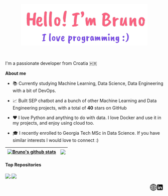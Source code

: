 <p align="center"><a href="https://bruno-m-portfolio.vercel.app/"><img width="80%" alt="Hello, I'm Bruno. I love programming!" src="./assets/gh-readme-header.png" /></a></p>

<br />

I'm a passionate developer from Croatia 🇭🇷

**About me**

- 📚 Currently studying Machine Learning, Data Science, Data Engineering with a bit of DevOps.

- 📈 Built SEP chatbot and a bunch of other Machine Learning and Data Engineering projects, with a total of **40** stars on GitHub

- ❤️ I love Python and anything to do with data. I love Docker and use it in my projects, and enjoy using cloud too.

- 🎓 I recently enrolled to Georgia Tech MSc in Data Science. If you have similar interests I would love to connect :) 

| <a href="https://github.com/anuraghazra/github-readme-stats"><img align="center" src="https://github-readme-stats.vercel.app/api?username=MortalWombat-repo&show_icons=true&include_all_commits=true&theme=buefy&hide_border=true" alt="Bruno's github stats" /></a> | <a href="https://github.com/anuraghazra/github-readme-stats"><img align="center" src="https://github-readme-stats.vercel.app/api/top-langs/?username=MortalWombat-repo&layout=compact&theme=buefy&hide_border=true" /></a> |
| ------------- | ------------- |

#### Top Repositories

<a href="https://github.com/MortalWombat-repo/Stanford-Encyclopedia-of-Philosophy-chatbot">
  <img align="center" src="https://github-readme-stats.vercel.app/api/pin/?username=MortalWombat-repo&repo=Stanford-Encyclopedia-of-Philosophy-chatbot&theme=buefy" />
</a>
<a href="https://github.com/MortalWombat-repo/Fetal-Health-Classification">
  <img align="center" src="https://github-readme-stats.vercel.app/api/pin/?username=MortalWombat-repo&repo=Fetal-Health-Classification&theme=buefy" />
</a>

<br />
<br />

<a href="https://www.linkedin.com/in/bruno-m-1141262b3/">
  <img align="right" alt="linkedin | LinkedIn" width="21px" src="https://github.com/MortalWombat-repo/MortalWombat-repo/blob/main/assets/linkedin.png" />
</a>
<a href="https://bruno-m-portfolio.vercel.app/">
  <img align="right" alt="website | Website" width="21px" src="https://github.com/MortalWombat-repo/MortalWombat-repo/blob/main/assets/Globe_icon.svg-removebg-preview.png" />
</a>

